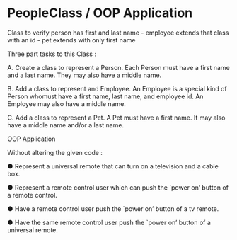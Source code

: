 # PeopleClass / OOP Application
Class to verify person has first and last name - employee extends that class with an id - pet extends with only first name

Three part tasks to this Class : 

A. Create a class to represent a Person. Each Person must have a first name and a last name. They may also have a middle name.

B. Add a class to represent and Employee. An Employee is a special kind of Person whomust have a first name, last name, and employee id. An Employee may also have a middle name.

C. Add a class to represent a Pet. A Pet must have a first name. It may also have a middle name and/or a last name.


OOP Application

Without altering the given code :

● Represent a universal remote that can turn on a television and a cable box.

● Represent a remote control user which can push the `power on’ button of a remote control.

● Have a remote control user push the `power on’ button of a tv remote.

● Have the same remote control user push the `power on’ button of a universal remote.


